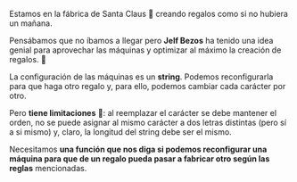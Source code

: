 Estamos en la fábrica de Santa Claus 🎅 creando regalos como si no hubiera un mañana.

Pensábamos que no íbamos a llegar pero **Jelf Bezos** ha tenido una idea genial para aprovechar las máquinas y optimizar al máximo la creación de regalos. 🎁

La configuración de las máquinas es un **string**. Podemos reconfigurarla para que haga otro regalo y, para ello, podemos cambiar cada carácter por otro.

Pero **tiene limitaciones** 🥲: al reemplazar el carácter se debe mantener el orden, no se puede asignar al mismo carácter a dos letras distintas (pero sí a si mismo) y, claro, la longitud del string debe ser el mismo.

Necesitamos **una función que nos diga si podemos reconfigurar una máquina para que de un regalo pueda pasar a fabricar otro según las reglas** mencionadas.